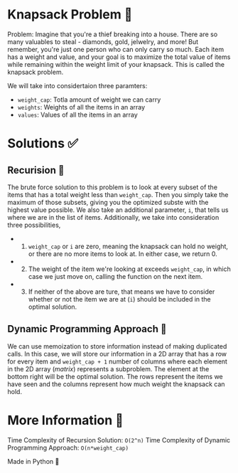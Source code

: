 # Knapsack Problem 👝

Problem: Imagine that you're a thief breaking into a house. There are so many valuables to steal - diamonds, gold, jelwelry, and more! But remember, you're just one person who can only carry so much. Each item has a weight and value, and your goal is to maximize the total value of items while remaining within the weight limit of your knapsack. This is called the knapsack problem. 

We will take into considertaion three paramters:
  - `weight_cap`: Totla amount of weight we can carry 
  - `weights`: Weights of all the items in an array
  - `values`: Values of all the items in an array

# Solutions ✅

  ## Recurision 🔄
  
  The brute force solution to this problem is to look at every subset of the items that has a total weight less than `weight_cap`. Then you simply take the maximum of those subsets, giving you the optimized subste with the highest value possible. We also take an additional parameter, `i`, that tells us where we are in the list of items. Additionally, we take into consideration three possibilities, 
  - 1) `weight_cap` or `i` are zero, meaning the knapsack can hold no weight, or there are no more items to look at. In either case, we return 0.
  - 2) The weight of the item we're looking at exceeds `weight_cap`, in which case we just move on, calling the function on the next item.
  - 3) If neither of the above are ture, that means we have to consider whether or not the item we are at (`i`) should be included in the optimal solution.

 ## Dynamic Programming Approach 🔮
 
 We can use memoization to store information instead of making duplicated calls. In this case, we will store our information in a 2D array that has a row for every item and `weight_cap + 1` number of columns where each element in the 2D array (*matrix*) represents a subproblem. The element at the bottom right will be the optimal solution. The rows represent the items we have seen and the columns represent how much weight the knapsack can hold.


# More Information 📕
Time Complexity of Recursion Solution: `O(2^n)`
Time Complexity of Dynamic Programming Approach: `O(n*weight_cap)` 

Made in Python 🐍
